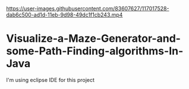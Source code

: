 
https://user-images.githubusercontent.com/83607627/117017528-dab6c500-ad1d-11eb-9d98-49dc1f1cb243.mp4

# Visualize-a-Maze-Generator-and-some-Path-Finding-algorithms-In-Java

I'm using eclipse IDE for this project
